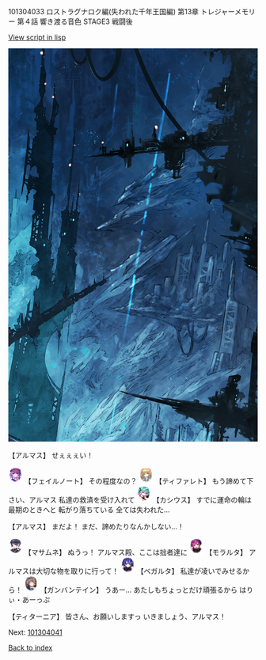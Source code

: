 101304033 ロストラグナロク編(失われた千年王国編) 第13章 トレジャーメモリー 第４話 響き渡る音色 STAGE3 戦闘後

[View script in lisp](../scripts/101304033.txt)

![underground_world_1.png](../images/backgrounds/underground_world_1.png)

【アルマス】
せぇぇぇい！

<img src="../images/units/3401911.png" alt="3401911.png" height="34"/>
【フェイルノート】
その程度なの？

<img src="../images/units/3503211.png" alt="3503211.png" height="34"/>
【ティファレト】
もう諦めて下さい、アルマス
私達の救済を受け入れて

<img src="../images/units/3303111.png" alt="3303111.png" height="34"/>
【カシウス】
すでに運命の輪は最期のときへと
転がり落ちている
全ては失われた…

【アルマス】
まだよ！
まだ、諦めたりなんかしない…！

<img src="../images/units/3100111.png" alt="3100111.png" height="34"/>
【マサムネ】
ぬうっ！
アルマス殿、ここは拙者達に

<img src="../images/units/3104011.png" alt="3104011.png" height="34"/>
【モラルタ】
アルマスは大切な物を取りに行って！

<img src="../images/units/3104111.png" alt="3104111.png" height="34"/>
【ベガルタ】
私達が凌いでみせるから！

<img src="../images/units/3600211.png" alt="3600211.png" height="34"/>
【ガンバンテイン】
うあー…
あたしもちょっとだけ頑張るから
はりぃ・あーっぷ

【ティターニア】
皆さん、お願いしますっ
いきましょう、アルマス！

Next: [101304041](101304041.md)

[Back to index](index.md)
